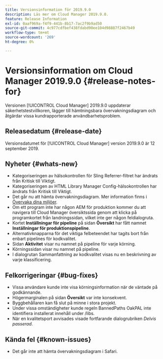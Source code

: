 ```yaml
---
title: Versionsinformation för 2019.9.0
description: Läs mer om Cloud Manager 2019.9.0.
feature: Release Information
exl-id: 0aaf969a-f4f9-441b-8b17-7ac2f9b9ad50
source-git-commit: 4c977cdfbef438fdabd90ee104d98887f2467b49
workflow-type: tm+mt
source-wordcount: '269'
ht-degree: 0%

---
```


# Versionsinformation om Cloud Manager 2019.9.0 {#release-notes-for}

Versionen [!UICONTROL Cloud Manager] 2019.9.0 uppdaterar säkerhetstestvillkoren, lägger till hämtningsbara övervakningsdiagram och åtgärdar vissa kundrapporterade användbarhetsproblem.

## Releasedatum {#release-date}

Versionsdatumet för [!UICONTROL Cloud Manager] version 2019.9.0 är 12 september 2019.

## Nyheter {#whats-new}

* Kategoriseringen av hälsokontrollen för Sling Referrer-filtret har ändrats från Kritisk till Viktigt.
* Kategoriseringen av HTML Library Manager Config-hälsokontrollen har ändrats från Kritisk till Viktigt.
* Det går nu att hämta övervakningsdiagram. Mer information finns i [Övervaka dina miljöer](/help/using/monitoring-environments.md).
* Om ett program inte har någon AEM för produktion kommer du att navigera till Cloud Manager översiktssida genom att klicka på programkortet från landningssidan, vilket inte ger någon feldialogruta.
* Kortet **Inställningar för pipeline** på sidan **Översikt** har fått namnet **Inställningar för produktionspipeline**.
* Alternativknapparna för det viktiga felbeteendet har tagits bort från enbart pipelines för kodkvalitet.
* Sidan **Aktivitet** visar nu namnet på pipeline för varje körning.
* Körningssidan visar nu namnet på pipeline.
* I dialogrutan Sammanfattning av kodkvalitet visas nu en beskrivning av varje klassificering.

## Felkorrigeringar {#bug-fixes}

* Vissa användare kunde inte visa körningsinformation när de väntade på godkännande.
* Högermarginalen på sidan **Översikt** var inte konsekvent.
* Byggbehållaren kan få slut på minne i stora projekt.
* Under vissa omständigheter kunde regeln BannedPaths OakPAL inte identifiera installerat innehåll under /libs.
* När en kvalitetsport avvisades visade fortfarande dialogrubriken *Delvis passerad*.

## Kända fel {#known-issues}

* Det går inte att hämta övervakningsdiagram i Safari.
